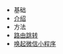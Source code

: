 - 基础
 - [介绍](zh-cn/introduction) 
- 方法
 - [路由跳转](zh-cn/khtAppRouteRequest)
 - [唤起微信小程序](zh-cn/intentMiniProgram)

